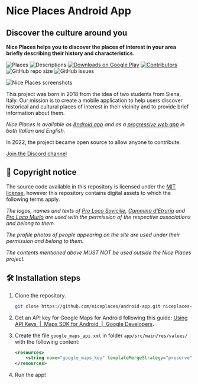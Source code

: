 # Nice Places Android App

## Discover the culture around you

**Nice Places helps you to discover the places of interest in your area briefly describing their history and characteristics.**

![Places](https://img.shields.io/endpoint?url=https%3A%2F%2Fwww.niceplaces.it%2Fdata%2Fshields_endpoint.php%3Fparam%3Dplaces_count)
![Descriptions](https://img.shields.io/endpoint?url=https%3A%2F%2Fwww.niceplaces.it%2Fdata%2Fshields_endpoint.php%3Fparam%3Ddescriptions_count)
[![Downloads on Google Play](https://img.shields.io/endpoint?url=https%3A%2F%2Fwww.niceplaces.it%2Fdata%2Fshields_endpoint.php%3Fparam%3Ddownloads&logo=googleplay)](https://play.google.com/store/apps/details?id=com.niceplaces.niceplaces)
[![Contributors](https://img.shields.io/endpoint?url=https%3A%2F%2Fwww.niceplaces.it%2Fdata%2Fshields_endpoint.php%3Fparam%3Dcontributors&logo=awsj)](https://github.com/niceplaces/website/blob/main/AUTHORS.md)
![GitHub repo size](https://img.shields.io/github/repo-size/niceplaces/android-app)
![GitHub issues](https://img.shields.io/github/issues/niceplaces/android-app)

![Nice Places screenshots](https://github.com/niceplaces/.github/blob/main/profile/devices-en.png)

This project was born in 2018 from the idea of two students from Siena, Italy.  Our mission is to create a mobile application to help users discover historical and cultural places of interest in their vicinity and to provide brief information about them.

*Nice Places is available as [Android app](https://play.google.com/store/apps/details?id=com.niceplaces.niceplaces) and as a [progressive web app](https://www.niceplaces.it/en/app/) in both Italian and English.*

In 2022, the project became open source to allow anyone to contribute.

[Join the Discord channel](https://discord.gg/p9fC72mzDX)

## 📝 Copyright notice

The source code available in this repository is licensed under the [MIT license](https://github.com/niceplaces/android-app/blob/main/LICENSE), however this repository contains digital assets to which the following terms apply.

*The logos, names and texts of [Pro Loco Sovicille](http://www.prolocosovicille.it/), [Cammino d'Etruria](https://www.facebook.com/camminodetruria/) and [Pro Loco Murlo](https://prolocomurlo.it/) are used with the permission of the respective associations and belong to them.*

*The profile photos of people appearing on the site are used under their permission and belong to them.*

*The contents mentioned above MUST NOT be used outside the Nice Places project.*

## 🛠️ Installation steps

1. Clone the repository.

    ```bash
    git clone https://github.com/niceplaces/android-app.git niceplaces-android-app
    ```

1. Get an API key for Google Maps for Android following this guide: [Using API Keys  |  Maps SDK for Android  |  Google Developers](https://developers.google.com/maps/documentation/android-sdk/get-api-key).

1. Create the file `google_maps_api.xml` in folder `app/src/main/res/values/` with the following content:

    ```xml
    <resources>
        <string name="google_maps_key" templateMergeStrategy="preserve" translatable="false">[YOUR_API_KEY]</string>
    </resources>
    ```

1. Run the app!
